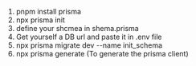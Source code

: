 1. pnpm install prisma
2. npx prisma init
3. define your shcmea in shema.prisma
4. Get yourself a DB url and paste it in .env file
5. npx prisma migrate dev --name init_schema
6. npx prisma generate (To generate the prisma client)